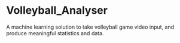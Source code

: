 # Volleyball_Analyser
A machine learning solution to take volleyball game video input, and produce meaningful statistics and data. 
